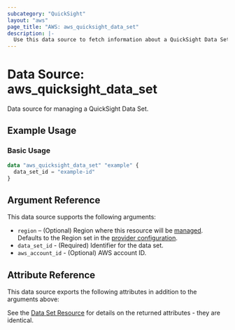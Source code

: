```yaml
---
subcategory: "QuickSight"
layout: "aws"
page_title: "AWS: aws_quicksight_data_set"
description: |-
  Use this data source to fetch information about a QuickSight Data Set.
---
```


# Data Source: aws_quicksight_data_set

Data source for managing a QuickSight Data Set.

## Example Usage

### Basic Usage

```terraform
data "aws_quicksight_data_set" "example" {
  data_set_id = "example-id"
}
```

## Argument Reference

This data source supports the following arguments:

* `region` – (Optional) Region where this resource will be [managed](https://docs.aws.amazon.com/general/latest/gr/rande.html#regional-endpoints). Defaults to the Region set in the [provider configuration](https://registry.terraform.io/providers/hashicorp/aws/latest/docs#aws-configuration-reference).
* `data_set_id` - (Required) Identifier for the data set.
* `aws_account_id` - (Optional) AWS account ID.

## Attribute Reference

This data source exports the following attributes in addition to the arguments above:

See the [Data Set Resource](/docs/providers/aws/r/quicksight_data_set.html) for details on the
returned attributes - they are identical.
